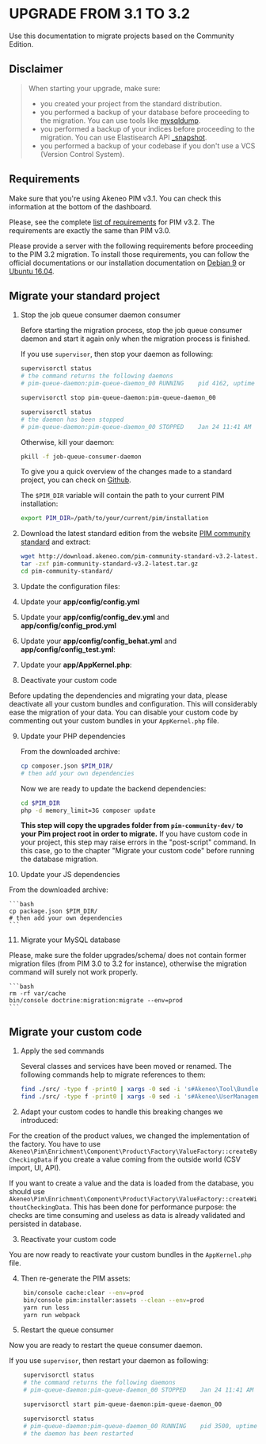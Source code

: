 # UPGRADE FROM 3.1 TO 3.2

Use this documentation to migrate projects based on the Community Edition.

## Disclaimer

> When starting your upgrade, make sure:
>  - you created your project from the standard distribution.
>  - you performed a backup of your database before proceeding to the migration. You can use tools like [mysqldump](https://dev.mysql.com/doc/refman/5.7/en/mysqldump.html).
>  - you performed a backup of your indices before proceeding to the migration. You can use Elastisearch API [_snapshot](https://www.elastic.co/guide/en/elasticsearch/reference/6.5/modules-snapshots.html).
>  - you performed a backup of your codebase if you don't use a VCS (Version Control System).

## Requirements

Make sure that you're using Akeneo PIM v3.1. You can check this information at the bottom of the dashboard.

Please, see the complete [list of requirements](https://docs.akeneo.com/3.2/install_pim/manual/system_requirements/system_requirements.html) for PIM v3.2.
The requirements are exactly the same than PIM v3.0.

Please provide a server with the following requirements before proceeding to the PIM 3.2 migration. To install those requirements, you can follow the official documentations or our installation documentation on [Debian 9](https://docs.akeneo.com/3.2/install_pim/manual/system_requirements/manual_system_installation_debian9.html) or [Ubuntu 16.04](https://docs.akeneo.com/3.2/install_pim/manual/system_requirements/system_install_ubuntu_1604.html).

## Migrate your standard project

1. Stop the job queue consumer daemon consumer

    Before starting the migration process, stop the job queue consumer daemon and start it again only when the migration process is finished.

    If you use `supervisor`, then stop your daemon as following:

    ```bash
    supervisorctl status
    # the command returns the following daemons
    # pim-queue-daemon:pim-queue-daemon_00 RUNNING    pid 4162, uptime 0:05:44

    supervisorctl stop pim-queue-daemon:pim-queue-daemon_00

    supervisorctl status
    # the daemon has been stopped
    # pim-queue-daemon:pim-queue-daemon_00 STOPPED    Jan 24 11:41 AM

    ```

    Otherwise, kill your daemon:


    ```bash
    pkill -f job-queue-consumer-daemon
    ```

    To give you a quick overview of the changes made to a standard project, you can check on [Github](https://github.com/akeneo/pim-community-standard/compare/3.1...3.2).

    The `$PIM_DIR` variable will contain the path to your current PIM installation:


    ```bash
    export PIM_DIR=/path/to/your/current/pim/installation
    ```

2. Download the latest standard edition from the website [PIM community standard](http://www.akeneo.com/download/) and extract:

    ```bash
    wget http://download.akeneo.com/pim-community-standard-v3.2-latest.tar.gz
    tar -zxf pim-community-standard-v3.2-latest.tar.gz
    cd pim-community-standard/
    ```

3. Update the configuration files:

4. Update your **app/config/config.yml**


5. Update your **app/config/config_dev.yml** and **app/config/config_prod.yml**


6. Update your **app/config/config_behat.yml** and **app/config/config_test.yml**:


7. Update your **app/AppKernel.php**:

8. Deactivate your custom code

Before updating the dependencies and migrating your data, please deactivate all your custom bundles and configuration. This will considerably ease the migration of your data. You can disable your custom code by commenting out your custom bundles in your `AppKernel.php` file.

9. Update your PHP dependencies

   From the downloaded archive:

    ```bash
    cp composer.json $PIM_DIR/
    # then add your own dependencies
    ```
    Now we are ready to update the backend dependencies:

    ```bash
    cd $PIM_DIR
    php -d memory_limit=3G composer update
    ```

     **This step will copy the upgrades folder from `pim-community-dev/` to your Pim project root in order to migrate.**
    If you have custom code in your project, this step may raise errors in the "post-script" command.
    In this case, go to the chapter "Migrate your custom code" before running the database migration.

10. Update your JS dependencies

   From the downloaded archive:

    ```bash
    cp package.json $PIM_DIR/
    # then add your own dependencies
    ```

11. Migrate your MySQL database

Please, make sure the folder upgrades/schema/ does not contain former migration files (from PIM 3.0 to 3.2 for instance), otherwise the migration command will surely not work properly.

    ```bash
    rm -rf var/cache
    bin/console doctrine:migration:migrate --env=prod
    ```

## Migrate your custom code

1. Apply the sed commands

   Several classes and services have been moved or renamed. The following commands help to migrate references to them:

    ```bash
    find ./src/ -type f -print0 | xargs -0 sed -i 's#Akeneo\Tool\Bundle\VersioningBundle\EventSubscriber\AddVersionSubscriber#Akeneo\Tool\Bundle\VersioningBundle\EventSubscriber\AddVersionListener#g'
    find ./src/ -type f -print0 | xargs -0 sed -i 's#Akeneo\UserManagement\Bundle\EventListener\UserPreferencesSubscriber#Akeneo\UserManagement\Bundle\EventListener\UserPreferencesListener#g'
    ```

2. Adapt your custom codes to handle this breaking changes we introduced:

For the creation of the product values, we changed the implementation of the factory. You have to use `Akeneo\Pim\Enrichment\Component\Product\Factory\ValueFactory::createByCheckingData` if you create a value coming from the outside world (CSV import, UI, API).

If you want to create a value and the data is loaded from the database, you should use `Akeneo\Pim\Enrichment\Component\Product\Factory\ValueFactory::createWithoutCheckingData`. This has been done for performance purpose: the checks are time consuming and useless as data is already validated and persisted in database.

3. Reactivate your custom code

You are now ready to reactivate your custom bundles in the `AppKernel.php` file.

4. Then re-generate the PIM assets:

```bash
    bin/console cache:clear --env=prod
    bin/console pim:installer:assets --clean --env=prod
    yarn run less
    yarn run webpack
```

5. Restart the queue consumer

Now you are ready to restart the queue consumer daemon.

If you use `supervisor`, then restart your daemon as following:

```bash
    supervisorctl status
    # the command returns the following daemons
    # pim-queue-daemon:pim-queue-daemon_00 STOPPED    Jan 24 11:41 AM

    supervisorctl start pim-queue-daemon:pim-queue-daemon_00

    supervisorctl status
    # pim-queue-daemon:pim-queue-daemon_00 RUNNING    pid 3500, uptime 0:00:04
    # the daemon has been restarted
```
